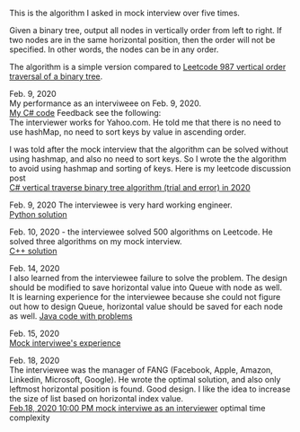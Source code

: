 This is the algorithm I asked in mock interview over five times. 

Given a binary tree, output all nodes in vertically order from left to right. If two nodes are in the same horizontal position, then the order will not be specified. In other words, the nodes can be in any order. 

The algorithm is a simple version compared to [Leetcode 987 vertical order traversal of a binary tree](https://leetcode.com/problems/vertical-order-traversal-of-a-binary-tree/).

Feb. 9, 2020<br>
My performance as an interviweee on Feb. 9, 2020. <br>
[My C# code](https://gist.github.com/jianminchen/f764c85561eb69397b3f6b87910e4b5b) Feedback see the following:<br>
The interviewer works for Yahoo.com. He told me that there is no need to use hashMap, no need to sort keys by value in ascending order. 

I was told after the mock interview that the algorithm can be solved without using hashmap, and also no need to sort keys. So I wrote the the algorithm to avoid using hashmap and sorting of keys. Here is my leetcode discussion post<br>
[C#  vertical traverse binary tree algorithm (trial and error) in 2020](https://leetcode.com/problems/vertical-order-traversal-of-a-binary-tree/discuss/504546/C-vertical-traverse-binary-tree-algorithm-(trial-and-error)-in-2020) <br>

Feb. 9, 2020 The interviewee is very hard working engineer.<br>
[Python solution](https://gist.github.com/jianminchen/4e5fe1bf8d2899427cd4119e16c21f97) <br>

Feb. 10, 2020 - the interviewee solved 500 algorithms on Leetcode. He solved three algorithms on my mock interview.<br>
[C++ solution](https://gist.github.com/jianminchen/1d9becd14d75cfe3f409e07b83ce6a51) <br>

Feb. 14, 2020 <br>
I also learned from the interviewee failure to solve the problem. The design should be modified to save horizontal value into Queue with node as well. <br>
It is learning experience for the interviewee because she could not figure out how to design Queue, horizontal value should be saved for each node as well. 
[Java code with problems](https://gist.github.com/jianminchen/12c811a9ef7a134d5f4dd9831c92ed1b) <br>

Feb. 15, 2020<br>
[Mock interviwee's experience](https://gist.github.com/jianminchen/c6cad3f30d03e7fc9f7e1891cd4df858) <br>

Feb. 18, 2020<br>
The interviewee was the manager of FANG (Facebook, Apple, Amazon, Linkedin, Microsoft, Google). He wrote the optimal solution, and also only leftmost horizontal position is found. Good design. I like the idea to increase the size of list based on horizontal index value.<br>
[Feb.18, 2020 10:00 PM mock interviwe as an interviewer](http://juliachencoding.blogspot.com/2020/02/case-study-vertically-traverse-binary.html) optimal time complexity<br>






